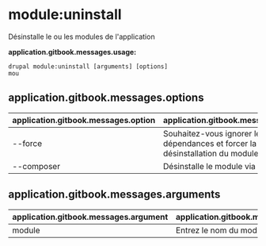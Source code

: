 # module:uninstall
Désinstalle le ou les modules de l'application

**application.gitbook.messages.usage:**
```
drupal module:uninstall [arguments] [options]
mou
```

## application.gitbook.messages.options
application.gitbook.messages.option | application.gitbook.messages.details
-------|-------------
--force | Souhaitez-vous ignorer les dépendances et forcer la désinstallation du module ?
--composer | Désinstalle le module via Composer

## application.gitbook.messages.arguments
application.gitbook.messages.argument | application.gitbook.messages.details
---------|-------------
module | Entrez le nom du module
